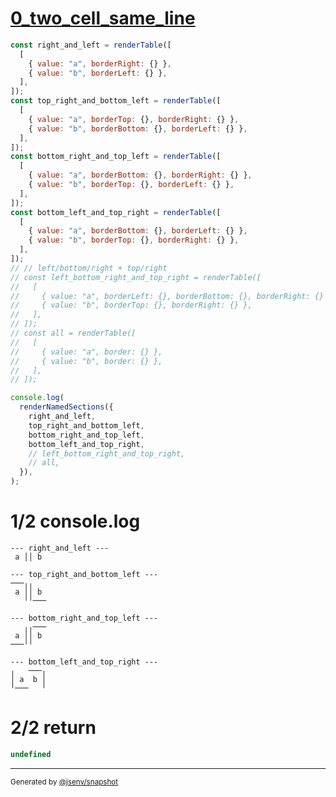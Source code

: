# [0_two_cell_same_line](../../table_2_cells.test.mjs#L11)

```js
const right_and_left = renderTable([
  [
    { value: "a", borderRight: {} },
    { value: "b", borderLeft: {} },
  ],
]);
const top_right_and_bottom_left = renderTable([
  [
    { value: "a", borderTop: {}, borderRight: {} },
    { value: "b", borderBottom: {}, borderLeft: {} },
  ],
]);
const bottom_right_and_top_left = renderTable([
  [
    { value: "a", borderBottom: {}, borderRight: {} },
    { value: "b", borderTop: {}, borderLeft: {} },
  ],
]);
const bottom_left_and_top_right = renderTable([
  [
    { value: "a", borderBottom: {}, borderLeft: {} },
    { value: "b", borderTop: {}, borderRight: {} },
  ],
]);
// // left/bottom/right + top/right
// const left_bottom_right_and_top_right = renderTable([
//   [
//     { value: "a", borderLeft: {}, borderBottom: {}, borderRight: {} },
//     { value: "b", borderTop: {}, borderRight: {} },
//   ],
// ]);
// const all = renderTable([
//   [
//     { value: "a", border: {} },
//     { value: "b", border: {} },
//   ],
// ]);

console.log(
  renderNamedSections({
    right_and_left,
    top_right_and_bottom_left,
    bottom_right_and_top_left,
    bottom_left_and_top_right,
    // left_bottom_right_and_top_right,
    // all,
  }),
);
```

# 1/2 console.log

```console
--- right_and_left ---
 a ││ b 

--- top_right_and_bottom_left ---
───╷╷   
 a ││ b 
   ╵╵───

--- bottom_right_and_top_left ---
   ╷╷───
 a ││ b 
───╵╵   

--- bottom_left_and_top_right ---
╷   ───╷
│ a  b │
╵───   ╵

```

# 2/2 return

```js
undefined
```

---

<sub>
  Generated by <a href="https://github.com/jsenv/core/tree/main/packages/independent/snapshot">@jsenv/snapshot</a>
</sub>

